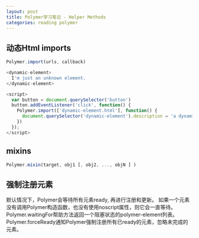 ```yaml
---
layout: post
title: Polymer学习笔记 - Helper Methods
categories: reading polymer
---
```


## 动态Html imports

```js
Polymer.import(urls, callback)
```

```js
<dynamic-element>
  I'm just an unknown element.
</dynamic-element>

<script>
  var button = document.querySelector('button')
  button.addEventListener('click', function() {
    Polymer.import(['dynamic-element.html'], function() {
      document.querySelector('dynamic-element').description = 'a dynamic import'
    })
  });
</script>
```

## mixins

```js
Polymer.mixin(target, obj1 [, obj2, ..., objN ] )
```

## 强制注册元素

默认情况下，Polymer会等待所有元素ready, 再进行注册和更新。 
如果一个元素没有调用Polymer构造函数，也没有使用noscript属性，则它会一直等待。 
Polymer.waitingFor帮助方法返回一个阻塞状态的polymer-element列表。  
Polymer.forceReady通知Polymer强制注册所有已ready的元素，忽略未完成的元素。
